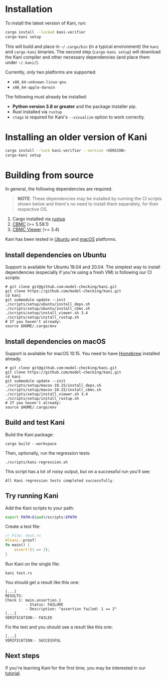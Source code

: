 # Installation

To install the latest version of Kani, run:

```bash
cargo install --locked kani-verifier
cargo-kani setup
```

This will build and place in `~/.cargo/bin` (in a typical environment) the `kani` and `cargo-kani` binaries.
The second step (`cargo-kani setup`) will download the Kani compiler and other necessary dependencies (and place them under `~/.kani/`).

Currently, only two platforms are supported:

* `x86_64-unknown-linux-gnu`
* `x86_64-apple-darwin`

The following must already be installed:

* **Python version 3.8 or greater** and the package installer pip.
* Rust installed via `rustup`
* `ctags` is required for Kani's `--visualize` option to work correctly.

# Installing an older version of Kani

```bash
cargo install --lock kani-verifier --version <VERSION>
cargo-kani setup
```

# Building from source

In general, the following dependencies are required.

> **NOTE**: These dependencies may be installed by running the CI scripts shown
> below and there's no need to install them separately, for their respective
> OS.

1. Cargo installed via [rustup](https://rustup.rs/)
2. [CBMC](https://github.com/diffblue/cbmc) (>= 5.58.1)
3. [CBMC Viewer](https://github.com/awslabs/aws-viewer-for-cbmc) (>= 3.4)

Kani has been tested in [Ubuntu](#install-dependencies-on-ubuntu) and [macOS](##install-dependencies-on-macos) platforms.

## Install dependencies on Ubuntu

Support is available for Ubuntu 18.04 and 20.04.
The simplest way to install dependencies (especially if you're using a fresh VM)
is following our CI scripts:

```
# git clone git@github.com:model-checking/kani.git
git clone https://github.com/model-checking/kani.git
cd kani
git submodule update --init
./scripts/setup/ubuntu/install_deps.sh
./scripts/setup/ubuntu/install_cbmc.sh
./scripts/setup/install_viewer.sh 3.4
./scripts/setup/install_rustup.sh
# If you haven't already:
source $HOME/.cargo/env
```

## Install dependencies on macOS

Support is available for macOS 10.15. You need to have [Homebrew](https://brew.sh/) installed already.

```
# git clone git@github.com:model-checking/kani.git
git clone https://github.com/model-checking/kani.git
cd kani
git submodule update --init
./scripts/setup/macos-10.15/install_deps.sh
./scripts/setup/macos-10.15/install_cbmc.sh
./scripts/setup/install_viewer.sh 3.4
./scripts/setup/install_rustup.sh
# If you haven't already:
source $HOME/.cargo/env
```

## Build and test Kani

Build the Kani package:

```
cargo build --workspace
```

Then, optionally, run the regression tests:

```
./scripts/kani-regression.sh
```

This script has a lot of noisy output, but on a successful run you'll see:

```
All Kani regression tests completed successfully.
```

## Try running Kani

Add the Kani scripts to your path:

```bash
export PATH=$(pwd)/scripts:$PATH
```

Create a test file:

```rust
// File: test.rs
#[kani::proof]
fn main() {
    assert!(1 == 2);
}
```

Run Kani on the single file:

```
kani test.rs
```

You should get a result like this one:

```
[...]
RESULTS:
Check 1: main.assertion.1
         - Status: FAILURE
         - Description: "assertion failed: 1 == 2"
[...]
VERIFICATION:- FAILED
```

Fix the test and you should see a result like this one:

```
[...]
VERIFICATION:- SUCCESSFUL
```

## Next steps

If you're learning Kani for the first time, you may be interested in our [tutorial](kani-tutorial.md).
